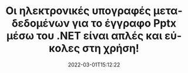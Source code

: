 ---
############################# Static ############################
layout: "auto-gen-signature"
date: 2022-03-01T15:12:22
draft: false
operation: Sign
signaturetype: Metadata
fileformat: Pptx
productName: .NET
lang: el
productCode: net
otherformats: pdf doc docx docm dot dotm dotx odt ott rtf xls xlsx xlsm xlsb csv ods ots xltx xltm ppt pptx pps ppsx odp otp potx potm pptm ppsm png jpg bmp gif tiff svg webp wmf
breadcrumb: Put Metadata signature on Pptx for C#

############################# Head ############################
head_title: "Προσθήκη ηλεκτρονικών υπογραφών μεταδεδομένων σε έγγραφα Pptx μέσω C#"
head_description: "Χρησιμοποιήστε τα Μεταδεδομένα ως κρυφές ηλεκτρονικές υπογραφές στα έγγραφά σας Pptx χρησιμοποιώντας μερικές γραμμές κώδικα C#. Χρησιμοποιήστε το GroupDocs Document Signature API για να υπογράψετε ηλεκτρονικά τα έγγραφα και τα αρχεία της επιχείρησής σας με πληροφορίες μεταδεδομένων."

############################# Header ############################
title: "Οι ηλεκτρονικές υπογραφές μεταδεδομένων για το έγγραφο Pptx μέσω του .NET είναι απλές και εύκολες στη χρήση!"
description: "Ηλεκτρονικά υπογράψτε τα έγγραφα και τις συμβάσεις του Pptx με κρυφές καταχωρίσεις Μεταδεδομένων. Δημιουργήστε μεταδεδομένα για αρχεία PDF, έγγραφα MS Word, βιβλία εργασίας MS Excel, παρουσιάσεις MS PowerPoint και διάφορες μορφές εικόνας χωρίς προβλήματα και επιπλέον κωδικοποίηση."
bg_image: "https://cms.admin.containerize.com/templates/aspose/App_Themes/V3/images/bg/header1.png"
bg_overlay: false
button:
    enable: true

############################# SubMenu ############################
submenu:
    enable: true

    left:
        img_alt: "GroupDocs.Signature for .NET"
        image: "https://cms.admin.containerize.com/templates/groupdocs/images/product-logos/90x90-noborder/groupdocs-signature-net.png"
        product: "GroupDocs.Signature"
        platform: ".NET"



############################# About ############################
about:
    enable: true
    title: "Σχετικά με το API υπογραφών μεταδεδομένων GroupDocs.Signature for .NET"
    content: |
        Το [GroupDocs.Signature for .NET](https://products.groupdocs.com/signature/net/) είναι ένα δημοφιλές API για ηλεκτρονική υπογραφή ψηφιακών εγγράφων. Διατίθενται υπογραφές όπως κείμενα, εικόνες, ψηφιακά πιστοποιητικά, γραμμικοί κώδικες, κωδικοί QR, σφραγίδες ή μεταδεδομένα. Οι υπογραφές ενδέχεται να τοποθετηθούν σε αρχεία PDF, έγγραφα MS Word, βιβλία εργασίας MS Excel, παρουσιάσεις MS PowerPoint, αρχεία Adobe Photoshop και διάφορες μορφές εικόνας. Οι πελάτες μπορούν να υπογράψουν το έγγραφό τους και να ενημερώσουν, να αναζητήσουν, να επαληθεύσουν, να διαγράψουν ή να κάνουν προεπισκόπηση των ηλεκτρονικών υπογραφών που είχαν τοποθετηθεί σε αυτά τα έγγραφα. Επιπλέον, παρέχονται πολλές δυνατότητες για προσαρμογή υπογραφών.
    

############################# Steps ############################
steps:
    enable: true
    title_left: "Βήματα για την υπογραφή Pptx με Metadata στο C#"
    content_left: |
        Το [GroupDocs.Signature for .NET](https://products.groupdocs.com/signature/net/) παρέχει τη δυνατότητα υπογραφής εγγράφων Pptx με υπογραφές Metadata γρήγορα και εύκολα.
        
        * Δημιουργήστε ένα στιγμιότυπο κλάσης υπογραφής που παρέχει αρχείο Pptx που υποτίθεται ότι υπογράφεται ως διαδρομή ή ροή μνήμης
        * Δημιουργήστε την κλάση SignOptions και ορίστε όλα τα απαιτούμενα δεδομένα.
        * Επικαλέστε τη μέθοδο Signature.Sign() μεταβιβάζοντας την έξοδο Pptx αρχείο ή ροή μνήμης

    title_right: " Απαιτήσεις συστήματος"
    content_right: |
        Το GroupDocs.Signature for .NET υποστηρίζεται σε όλες τις μεγάλες πλατφόρμες και λειτουργικά συστήματα. Πριν εκτελέσετε τον παρακάτω κώδικα, βεβαιωθείτε ότι έχετε εγκαταστήσει τις ακόλουθες προϋποθέσεις στο σύστημά σας.

        * Λειτουργικά συστήματα: Microsoft Windows, Linux, MacOS
        * Περιβάλλοντα ανάπτυξης: Microsoft Visual Studio, Xamarin, MonoDevelop
        * Frameworks: .NET Framework, .NET Standard, .NET Core, Mono
        * Αποκτήστε το πιο πρόσφατο GroupDocs.Signature for .NET από το [Nuget](https://www.nuget.org/packages/groupdocs.signature)
         
    code: |
        ```csharp    
        
        // Set up input Pptx file
        string filePath = "input.pptx";
        // Set up output file
        string outputFilePath = "output.pptx";

        // Instantiate Signature for input file
        using (var signature = new GroupDocs.Signature.Signature(filePath))
        {
                // instantiate metadata signing options
                var options = new MetadataSignOptions();

                // setup Author property
                PresentationMetadataSignature mdSign_Author = new PresentationMetadataSignature("Author", "Mr.Scherlock Holmes");// String value
                options.Signatures.Add(mdSign_Author);
                // setup document data
                PresentationMetadataSignature mdSign_DocData = new PresentationMetadataSignature("CreatedOn", DateTime.Now);// Datetime value
                options.Signatures.Add(mdSign_DocData);
                // setup document id
                PresentationMetadataSignature mdSign_DocId = new PresentationMetadataSignature("DocumentId", 123456);// Integer value
                options.Signatures.Add(mdSign_DocId);
                
                // sign Pptx document
                SignResult result = signature.Sign(outputFilePath, options);
        }

        ```

############################# Demos ############################
demos:
    enable: true
    title: "Υπογραφή εγγράφων Pptx με Metadata Ζωντανή επίδειξη"
    content: |
       Υπογράψτε το αρχείο Pptx με διάφορες υπογραφές αυτήν τη στιγμή, μεταβαίνοντας στον ιστότοπο [GroupDocs.Signature App](https://products.groupdocs.app/signature/family). Δωρεάν online demo σας περιμένει.          

############################# More Formats ############################
more_formats:
    enable: true
    title: "Άλλες υποστηριζόμενες υπογραφές Metadata για C#"
    content: |
        "Μπορείτε επίσης να υπογράψετε το Pptx με άλλους τύπους υπογραφής. Δείτε την παρακάτω λίστα."
    format: 
       
       
back_to_top:
    enable: true
---